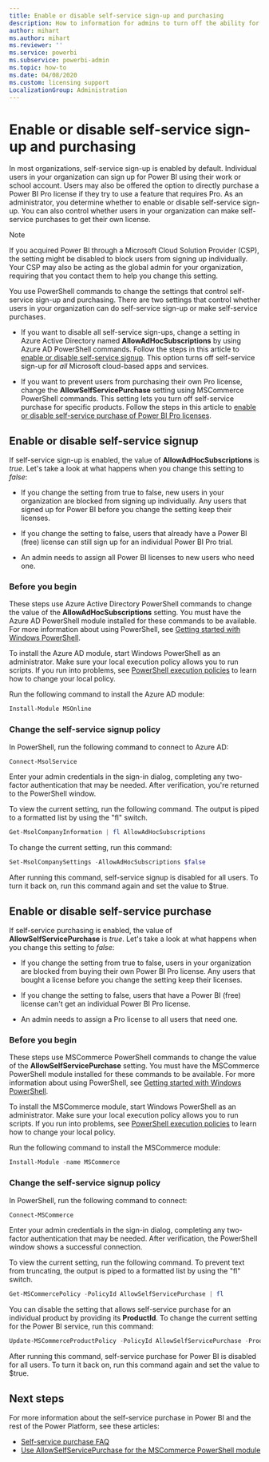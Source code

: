 ```yaml
---
title: Enable or disable self-service sign-up and purchasing
description: How to information for admins to turn off the ability for users to sign up for Power BI service and purchase or upgrade a license.
author: mihart
ms.author: mihart
ms.reviewer: ''
ms.service: powerbi
ms.subservice: powerbi-admin
ms.topic: how-to
ms.date: 04/08/2020
ms.custom: licensing support
LocalizationGroup: Administration
---
```

# Enable or disable self-service sign-up and purchasing

In most organizations, self-service sign-up is enabled by default. Individual users in your organization can sign up for Power BI using their work or school account. Users may also be offered the option to directly purchase a Power BI Pro license if they try to use a feature that requires Pro. As an administrator, you determine whether to enable or disable self-service sign-up. You can also control whether users in your organization can make self-service purchases to get their own license.

> [!NOTE]
>If you acquired Power BI through a Microsoft Cloud Solution Provider (CSP), the setting might be disabled to block users from signing up individually. Your CSP may also be acting as the global admin for your organization, requiring that you contact them to help you change this setting.
>
>

You use PowerShell commands to change the settings that control self-service sign-up and purchasing. There are two settings that control whether users in your organization can do self-service sign-up or make self-service purchases.

- If you want to disable all self-service sign-ups, change a setting in Azure Active Directory named **AllowAdHocSubscriptions** by using Azure AD PowerShell commands. Follow the steps in this article to [enable or disable self-service signup](#enable-or-disable-self-service-signup). This option turns off self-service sign-up for *all* Microsoft cloud-based apps and services.

- If you want to prevent users from purchasing their own Pro license, change the **AllowSelfServicePurchase** setting using MSCommerce PowerShell commands. This setting lets you turn off self-service purchase for specific products. Follow the steps in this article to [enable or disable self-service purchase of Power BI Pro licenses](#enable-or-disable-self-service-purchase).

## Enable or disable self-service signup

If self-service sign-up is enabled, the value of **AllowAdHocSubscriptions** is *true*. Let's take a look at what happens when you change this setting to *false*:

- If you change the setting from true to false, new users in your organization are blocked from signing up individually. Any users that signed up for Power BI before you change the setting keep their licenses.

- If you change the setting to false, users that already have a Power BI (free) license can still sign up for an individual Power BI Pro trial.

- An admin needs to assign all Power BI licenses to new users who need one.

### Before you begin

These steps use Azure Active Directory PowerShell commands to change the value of the **AllowAdHocSubscriptions** setting. You must have the Azure AD PowerShell module installed for these commands to be available. For more information about using PowerShell, see [Getting started with Windows PowerShell](/powershell/scripting/getting-started/getting-started-with-windows-powershell).

To install the Azure AD module, start Windows PowerShell as an administrator. Make sure your local execution policy allows you to run scripts. If you run into problems, see [PowerShell execution policies](/powershell/module/microsoft.powershell.core/about/about_execution_policies#powershell-execution-policies) to learn how to change your local policy.

Run the following command to install the Azure AD module:

```powershell
Install-Module MSOnline
```

### Change the self-service signup policy

In PowerShell, run the following command to connect to Azure AD:

```powershell
Connect-MsolService
```

Enter your admin credentials in the sign-in dialog, completing any two-factor authentication that may be needed. After verification, you're returned to the PowerShell window.

To view the current setting, run the following command. The output is piped to a formatted list by using the "fl" switch.

```powershell
Get-MsolCompanyInformation | fl AllowAdHocSubscriptions
```

To change the current setting, run this command:

```powershell
Set-MsolCompanySettings -AllowAdHocSubscriptions $false
```

After running this command, self-service signup is disabled for all users. To turn it back on, run this command again and set the value to $true.

## Enable or disable self-service purchase

If self-service purchasing is enabled, the value of **AllowSelfServicePurchase** is *true*. Let's take a look at what happens when you change this setting to *false*:

- If you change the setting from true to false,  users in your organization are blocked from buying their own Power BI Pro license. Any users that bought a license before you change the setting keep their licenses.

- If you change the setting to false, users that have a Power BI (free) license can't get an individual Power BI Pro license. 

- An admin needs to assign a Pro license to all users that need one.

### Before you begin

These steps use MSCommerce PowerShell commands to change the value of the **AllowSelfServicePurchase** setting. You must have the MSCommerce PowerShell module installed for these commands to be available. For more information about using PowerShell, see [Getting started with Windows PowerShell](/powershell/scripting/getting-started/getting-started-with-windows-powershell).

To install the MSCommerce module, start Windows PowerShell as an administrator. Make sure your local execution policy allows you to run scripts. If you run into problems, see [PowerShell execution policies](/powershell/module/microsoft.powershell.core/about/about_execution_policies#powershell-execution-policies) to learn how to change your local policy.

Run the following command to install the MSCommerce module:

```powershell
Install-Module -name MSCommerce
```

### Change the self-service signup policy

In PowerShell, run the following command to connect:

```powershell
Connect-MSCommerce
```

Enter your admin credentials in the sign-in dialog, completing any two-factor authentication that may be needed. After verification, the PowerShell window shows a successful connection.

To view the current setting, run the following command. To prevent text from truncating, the output is piped to a formatted list by using the "fl" switch.

```powershell
Get-MSCommercePolicy -PolicyId AllowSelfServicePurchase | fl
```

You can disable the setting that allows self-service purchase for an individual product by providing its **ProductId**. To change the current setting for the Power BI service, run this command:

```powershell
Update-MSCommerceProductPolicy -PolicyId AllowSelfServicePurchase -ProductId CFQ7TTC0L3PB -Enabled $False
```

After running this command, self-service purchase for Power BI is disabled for all users. To turn it back on, run this command again and set the value to $true.

## Next steps

For more information about the self-service purchase in Power BI and the rest of the Power Platform, see these articles:

- [Self-service purchase FAQ](/microsoft-365/commerce/subscriptions/self-service-purchase-faq#admin-capabilities)
- [Use AllowSelfServicePurchase for the MSCommerce PowerShell module](/microsoft-365/commerce/subscriptions/allowselfservicepurchase-powershell)